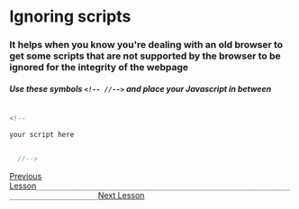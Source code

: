# Ignoring scripts

### It helps when you know you're dealing with an old browser to get some scripts that are not supported by the browser to be ignored for the integrity of the webpage


##### Use these symbols `<!-- //-->` and place your Javascript in between

```javascript

<!--

your script here


  //-->


```


[Previous Lesson](01-commenting.md)`_____________________________________________________________________________________`[Next Lesson](03-script-in-html.md)